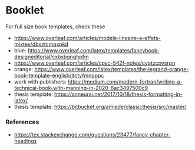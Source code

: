 # Booklet

For full size book templates, check these 
- https://www.overleaf.com/articles/modele-lineaire-a-effets-mixtes/dbxztcmqxpkd
- blue: https://www.overleaf.com/latex/templates/fancybook-designeditorial/cxbxbgnghpfm
- https://www.overleaf.com/articles/cpsc-542f-notes/cvptzcpvsrpn
- orange: https://www.overleaf.com/latex/templates/the-legrand-orange-book-template-english/jtctyfmnpppc
- work with publishers: https://medium.com/modern-fortran/writing-a-technical-book-with-manning-in-2020-6ac3497500c9
- thesis template: https://anneurai.net/2017/10/18/thesis-formatting-in-latex/
- thesis template: https://bitbucket.org/amiede/classicthesis/src/master/

### References

- https://tex.stackexchange.com/questions/23477/fancy-chapter-headings




